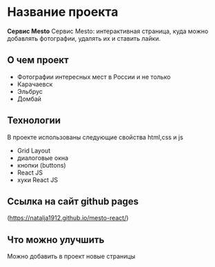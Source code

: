 # Название проекта
**Сервис Mesto**
Сервис Mesto: интерактивная страница, куда можно добавлять фотографии, удалять их и ставить лайки.

## О чем проект
 * Фотографии интересных мест в России и не только
 * Карачаевск
 * Эльбрус
 * Домбай


## Технологии
В проекте использованы следующие свойства html,css и js
 * Grid Layout
 * диалоговые окна
 * кнопки (buttons)
 * React JS
 * хуки React JS

## Ссылка на сайт github pages 
(https://natalja1912.github.io/mesto-react/)

## Что можно улучшить
Можно добавить в проект новые страницы
